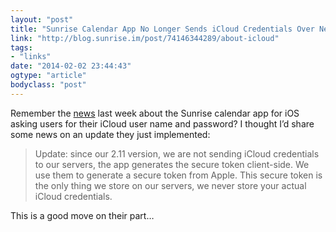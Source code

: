 ```yaml
---
layout: "post"
title: "Sunrise Calendar App No Longer Sends iCloud Credentials Over Network"
link: "http://blog.sunrise.im/post/74146344289/about-icloud"
tags: 
- "links"
date: "2014-02-02 23:44:43"
ogtype: "article"
bodyclass: "post"
---
```


Remember the [news](http://rogerstringer.com/2014/01/23/sunrise-calendar-app-asks-for-apple-id-and-password/ "Sunrise Calendar App Asks for Apple ID and Password") last week about the Sunrise calendar app for iOS asking users for their iCloud user name and password? I thought I’d share some news on an update they just implemented:

> Update: since our 2.11 version, we are not sending iCloud credentials to our servers, the app generates the secure token client-side. We use them to generate a secure token from Apple. This secure token is the only thing we store on our servers, we never store your actual iCloud credentials.

This is a good move on their part…